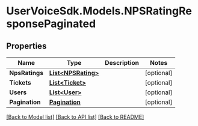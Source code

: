# UserVoiceSdk.Models.NPSRatingResponsePaginated
## Properties

Name | Type | Description | Notes
------------ | ------------- | ------------- | -------------
**NpsRatings** | [**List&lt;NPSRating&gt;**](NPSRating.md) |  | [optional] 
**Tickets** | [**List&lt;Ticket&gt;**](Ticket.md) |  | [optional] 
**Users** | [**List&lt;User&gt;**](User.md) |  | [optional] 
**Pagination** | [**Pagination**](Pagination.md) |  | [optional] 

[[Back to Model list]](../README.md#documentation-for-models) [[Back to API list]](../README.md#documentation-for-api-endpoints) [[Back to README]](../README.md)

